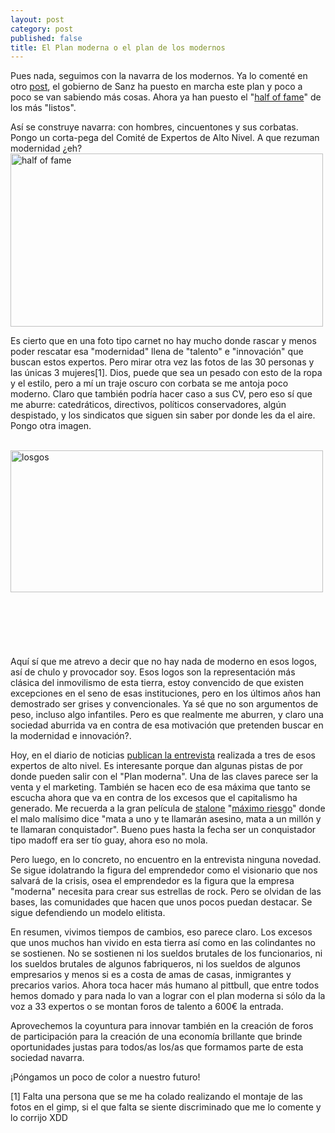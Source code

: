 ```yaml
---
layout: post
category: post
published: false
title: El Plan moderna o el plan de los modernos
---
```


Pues nada, seguimos con la navarra de los modernos. Ya lo comenté en otro <a href="http://www.investic.net/blog/karlos/plan_moderna_plan_economico_navarra" title="moderna">post</a>,  el gobierno de Sanz ha puesto en marcha este plan y poco a poco se van sabiendo más cosas. Ahora ya han puesto el "<a href="http://www.modernanavarra.com/es/modelo_todos/comite_expertos_alto_nivel.aspx" title="listos">half of fame</a>"  de los más "listos". 

Así se construye navarra: con hombres, cincuentones y sus corbatas. Pongo un corta-pega del Comité de Expertos de Alto Nivel. A que rezuman modernidad ¿eh?
<br/>
<img src="/files/u1/halfoffame.jpg" width="500" height="277" alt="half of fame" />



Es cierto que en una foto tipo carnet no hay mucho donde rascar y menos poder rescatar esa "modernidad" llena de "talento" e "innovación" que buscan estos expertos. Pero mirar otra vez las fotos de las 30 personas y las únicas 3 mujeres[1]. Dios, puede que sea un pesado con esto de la ropa y el estilo, pero a mí un traje oscuro con corbata se me antoja poco moderno. Claro que también podría hacer caso a sus CV, pero eso sí que me aburre: catedráticos, directivos, políticos conservadores, algún despistado, y los sindicatos que siguen sin saber por donde les da el aire. Pongo otra imagen.

<br/>
<img src="/files/u1/logos.png" width="500" height="227" alt="losgos" />
<br/>
<br/>
<br/>
<br/>
<br/>
<br/>
<br/>
Aquí sí que me atrevo a decir que no hay nada de moderno en esos logos, así de chulo y provocador soy. Esos logos son la representación más clásica del inmovilismo de esta tierra, estoy convencido de que existen excepciones en el seno de esas instituciones, pero en los últimos años han demostrado ser grises y convencionales.  Ya sé que no son argumentos de peso, incluso algo infantiles. Pero es que realmente me aburren, y claro una sociedad aburrida va en contra de esa motivación que pretenden buscar en la modernidad e innovación?. 

Hoy, en el diario de noticias <a href="http://www.noticiasdenavarra.com/ediciones/2009/02/01/economia/navarra/d01nav40.1496043.php" title="moderna">publican la entrevista</a> realizada a tres de esos expertos de alto nivel.  Es interesante porque dan algunas pistas de por donde pueden salir con el "Plan moderna". Una de las claves parece ser la venta y el marketing. También se hacen eco de esa máxima que tanto se escucha ahora que va en contra de los excesos que el capitalismo ha generado. Me recuerda a la gran película de <a href="http://www.google.es/url?q=http://es.wikipedia.org/wiki/Sylvester_Stallone&sa=X&oi=revisions_result&resnum=1&ct=result&cd=1&usg=AFQjCNGptamqMW2co1XFK83cvv15vzYqPA" title="stalone">stalone</a>  "<a href="http://www.filmaffinity.com/es/film221056.html" title="maximo riesgo">máximo riesgo</a>" donde el malo malísimo dice "mata a uno y te llamarán asesino, mata a un millón y te llamaran conquistador". Bueno pues hasta la fecha ser un conquistador tipo madoff era ser tío guay, ahora eso no mola.

Pero luego, en lo concreto, no encuentro en la entrevista ninguna novedad. Se sigue idolatrando la figura del emprendedor como el visionario que nos salvará de la crisis, osea el emprendedor es la figura que la empresa "moderna" necesita para crear sus estrellas de rock. Pero se olvidan de las bases, las comunidades que hacen que unos pocos puedan destacar. Se sigue defendiendo un modelo elitista. 

En resumen, vivimos tiempos de cambios, eso parece claro. Los excesos que unos muchos han vivido en esta tierra así como en las colindantes no se sostienen. No se sostienen ni los sueldos brutales de los funcionarios, ni los sueldos brutales de algunos fabriqueros, ni los sueldos de algunos empresarios y menos si es  a costa de amas de casas, inmigrantes y precarios varios. Ahora toca hacer más humano al pittbull, que entre todos hemos domado y para nada lo van a lograr con el plan moderna si sólo da la voz a 33 expertos o se montan foros de talento a 600€ la entrada.

Aprovechemos la coyuntura para innovar también en la creación de foros de participación para la creación de una economía brillante que brinde oportunidades justas para todos/as los/as que formamos parte de esta sociedad navarra. 

¡Póngamos un poco de color a nuestro futuro!

[1] Falta una persona que se me ha colado realizando el montaje de las fotos en el gimp, si el que falta se siente discriminado que me lo comente y lo corrijo XDD

